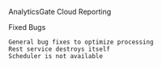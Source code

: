 AnalyticsGate Cloud Reporting

Fixed Bugs

    General bug fixes to optimize processing
    Rest service destroys itself
    Scheduler is not available
